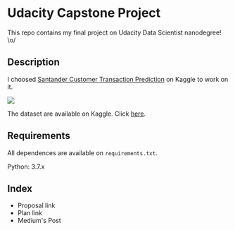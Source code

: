 # Udacity Capstone Project

This repo contains my final project on Udacity Data Scientist nanodegree! \o/

## Description

I choosed [Santander Customer Transaction Prediction](https://www.kaggle.com/c/santander-customer-transaction-prediction/) on Kaggle to work on it.

![](https://github.com/DougTrajano/udacity_capstone_project/blob/master/images/readme_description.png)

The dataset are available on Kaggle. Click [here](https://www.kaggle.com/c/santander-customer-transaction-prediction/data).

## Requirements

All dependences are available on `requirements.txt`.

Python: 3.7.x

## Index

- Proposal link
- Plan link
- Medium's Post
